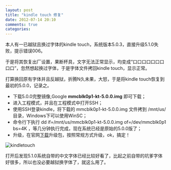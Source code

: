 ```yaml
---
layout: post
title: "kindle touch 修复"
date: 2012-07-14 20:10
comments: true
categories: 
---
```

本人有一已越狱且换过字体的kindle touch，系统版本5.0.3，直接升级5.1.0失败，提示错误006。

于是将其恢复出厂设置，果断杯具，文字无法正常显示，均变成“口口口口口口口口口”，忽然想起换过字体，于是字体文件拷回kindle touch，显示正常。

打算换回原有字体并且反越狱，折腾N久未果，大怒，于是将kindle touch恢复到最初的5.0.0，记录之。
<!-- more -->
*   下载5.0.0完整镜像,Google **mmcblk0p1-kt-5.0.0.img** 即可下载；
*   进入工程模式，并且在工程模式中打开SSH；
*   使用SSH登录kindle，将下载的 mmcblk0p1-kt-5.0.0.img 文件拷到 /mnt/us/目录，Windows下可以使用WinSC；
*   命令行下执行 dd if=/mnt/us/mmcblk0p1-kt-5.0.0.img of=/dev/mmcblk0p1 bs=4K ，等几分钟执行完成，现在系统已经是原始的5.0.0版了；
*   升级，在官网[下载](http://www.amazon.com/gp/help/customer/display.html/ref=hp_left_cn?ie=UTF8&amp;nodeId=200790650 "Amazon官网kindle升级包")升级包，按照常规方式升级，ok，搞定！

![kindletouch](http://farm9.staticflickr.com/8505/8410898542_3886db9534_b.jpg "kindletouch")

打开后发现5.1.0系统自带的中文字体已经比较好看了，比起之前自带的坑爹字体好很多，所以也没必要越狱换字体了，就这么用了。
